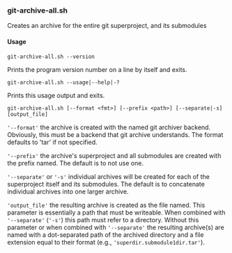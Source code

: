 ### git-archive-all.sh

Creates an archive for the entire git superproject, and its submodules

#### Usage

    git-archive-all.sh --version

Prints the program version number on a line by itself and exits.

    git-archive-all.sh --usage|--help|-?

Prints this usage output and exits.

    git-archive-all.sh [--format <fmt>] [--prefix <path>] [--separate|-s] [output_file]

`'--format'` the archive is created with the named git archiver backend. Obviously, this must be a backend that git archive understands. The format defaults to 'tar' if not specified.

`'--prefix'` the archive's superproject and all submodules are created with the <path> prefix named. The default is to not use one.

`'--separate'` or `'-s'` individual archives will be created for each of the superproject itself and its submodules. The default is to concatenate individual archives into one larger archive.

`'output_file'` the resulting archive is created as the file named. This parameter is essentially a path that must be writeable. When combined with `'--separate'` (`'-s'`) this path must refer to a directory.  Without this parameter or when combined with `'--separate'` the resulting archive(s) are named with a dot-separated path of the archived directory and a file extension equal to their format (e.g., `'superdir.submodule1dir.tar'`).

